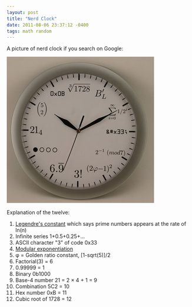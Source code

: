 ```yaml
---
layout: post
title: "Nerd Clock"
date: 2011-08-06 23:37:12 -0400
tags: math random
---
```

A picture of nerd clock if you search on Google:

![](/img/nerd-clock.jpg)

Explanation of the twelve:

1. [Legendre's constant](http://en.wikipedia.org/wiki/Legendre%27s_constant) which says prime numbers appears at the rate of ln(n)
2. Infinite series 1+0.5+0.25+...
3. ASCII character "3" of code 0x33
4. [Modular exponentiation](http://en.wikipedia.org/wiki/Modular_exponentiation)
5. φ = Golden ratio constant, [1-sqrt(5)]/2
6. Factorial(3) = 6
7. 0.99999 = 1
8. Binary 0b1000
9. Base-4 number 21 = 2 $\times$ 4 + 1 = 9
10. Combination 5C2 = 10
11. Hex number 0xB = 11
12. Cubic root of 1728 = 12
